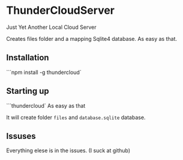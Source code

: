 # ThunderCloudServer
Just Yet Another Local Cloud Server

Creates files folder and a mapping Sqlite4 database. As easy as that.

## Installation

```npm install -g thundercloud`

## Starting up

```thundercloud`
As easy as that

It will create folder `files` and `database.sqlite` database.

## Issuses
Everything elese is in the issues. (I suck at github)